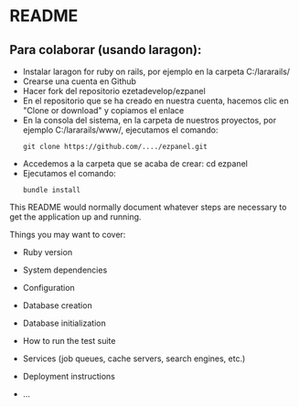 # README

## Para colaborar (usando laragon):

* Instalar laragon for ruby on rails, por ejemplo en la carpeta C:/lararails/
* Crearse una cuenta en Github
* Hacer fork del repositorio ezetadevelop/ezpanel
* En el repositorio que se ha creado en nuestra cuenta, hacemos clic en "Clone or download" y copiamos el enlace
* En la consola del sistema, en la carpeta de nuestros proyectos, por ejemplo C:/lararails/www/, ejecutamos el comando:
    ```shell
    git clone https://github.com/..../ezpanel.git
    ```
* Accedemos a la carpeta que se acaba de crear: cd ezpanel
* Ejecutamos el comando:
    ````shell
    bundle install
    ````
This README would normally document whatever steps are necessary to get the
application up and running.

Things you may want to cover:

* Ruby version

* System dependencies

* Configuration

* Database creation

* Database initialization

* How to run the test suite

* Services (job queues, cache servers, search engines, etc.)

* Deployment instructions

* ...
